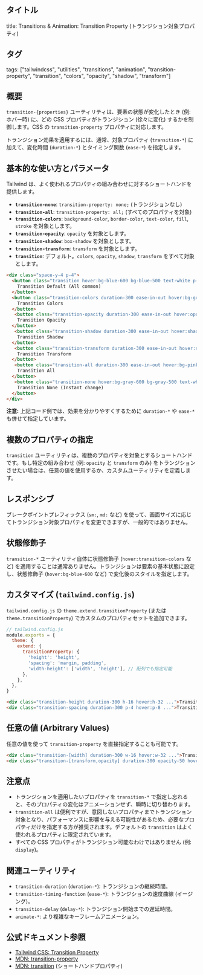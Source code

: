 ## タイトル
title: Transitions & Animation: Transition Property (トランジション対象プロパティ)

## タグ
tags: ["tailwindcss", "utilities", "transitions", "animation", "transition-property", "transition", "colors", "opacity", "shadow", "transform"]

## 概要
`transition-{properties}` ユーティリティは、要素の状態が変化したとき (例: ホバー時) に、どの CSS プロパティがトランジション (徐々に変化) するかを制御します。CSS の `transition-property` プロパティに対応します。

トランジション効果を適用するには、通常、対象プロパティ (`transition-*`) に加えて、変化時間 (`duration-*`) とタイミング関数 (`ease-*`) を指定します。

## 基本的な使い方とパラメータ

Tailwind は、よく使われるプロパティの組み合わせに対するショートハンドを提供します。

*   **`transition-none`**: `transition-property: none;` (トランジションなし)
*   **`transition-all`**: `transition-property: all;` (すべてのプロパティを対象)
*   **`transition-colors`**: `background-color`, `border-color`, `text-color`, `fill`, `stroke` を対象とします。
*   **`transition-opacity`**: `opacity` を対象とします。
*   **`transition-shadow`**: `box-shadow` を対象とします。
*   **`transition-transform`**: `transform` を対象とします。
*   **`transition`**: デフォルト。`colors`, `opacity`, `shadow`, `transform` をすべて対象とします。

```html
<div class="space-y-4 p-4">
  <button class="transition hover:bg-blue-600 bg-blue-500 text-white p-2 rounded">
    Transition Default (All common)
  </button>
  <button class="transition-colors duration-300 ease-in-out hover:bg-green-600 bg-green-500 text-white p-2 rounded">
    Transition Colors
  </button>
   <button class="transition-opacity duration-300 ease-in-out hover:opacity-50 opacity-100 bg-red-500 text-white p-2 rounded">
    Transition Opacity
  </button>
   <button class="transition-shadow duration-300 ease-in-out hover:shadow-lg shadow-md bg-yellow-400 text-black p-2 rounded">
    Transition Shadow
  </button>
   <button class="transition-transform duration-300 ease-in-out hover:scale-110 scale-100 bg-purple-500 text-white p-2 rounded">
    Transition Transform
  </button>
   <button class="transition-all duration-300 ease-in-out hover:bg-pink-600 hover:text-yellow-200 hover:scale-105 hover:shadow-xl bg-pink-500 text-white p-2 rounded shadow">
    Transition All
  </button>
   <button class="transition-none hover:bg-gray-600 bg-gray-500 text-white p-2 rounded">
    Transition None (Instant change)
  </button>
</div>
```
**注意:** 上記コード例では、効果を分かりやすくするために `duration-*` や `ease-*` も併せて指定しています。

## 複数のプロパティの指定

`transition` ユーティリティは、複数のプロパティを対象とするショートハンドです。もし特定の組み合わせ (例: `opacity` と `transform` のみ) をトランジションさせたい場合は、任意の値を使用するか、カスタムユーティリティを定義します。

## レスポンシブ

ブレークポイントプレフィックス (`sm:`, `md:` など) を使って、画面サイズに応じてトランジション対象プロパティを変更できますが、一般的ではありません。

## 状態修飾子

`transition-*` ユーティリティ自体に状態修飾子 (`hover:transition-colors` など) を適用することは通常ありません。トランジションは要素の基本状態に設定し、状態修飾子 (`hover:bg-blue-600` など) で変化後のスタイルを指定します。

## カスタマイズ (`tailwind.config.js`)

`tailwind.config.js` の `theme.extend.transitionProperty` (または `theme.transitionProperty`) でカスタムのプロパティセットを追加できます。

```javascript
// tailwind.config.js
module.exports = {
  theme: {
    extend: {
      transitionProperty: {
        'height': 'height',
        'spacing': 'margin, padding',
        'width-height': ['width', 'height'], // 配列でも指定可能
      },
    },
  },
}
```

```html
<div class="transition-height duration-300 h-16 hover:h-32 ...">Transition height</div>
<div class="transition-spacing duration-300 p-4 hover:p-8 ...">Transition spacing</div>
```

## 任意の値 (Arbitrary Values)

任意の値を使って `transition-property` を直接指定することも可能です。

```html
<div class="transition-[width] duration-300 w-16 hover:w-32 ...">Transition width (arbitrary)</div>
<div class="transition-[transform,opacity] duration-300 opacity-50 hover:opacity-100 scale-90 hover:scale-100 ...">Transition transform and opacity</div>
```

## 注意点

*   トランジションを適用したいプロパティを `transition-*` で指定し忘れると、そのプロパティの変化はアニメーションせず、瞬時に切り替わります。
*   `transition-all` は便利ですが、意図しないプロパティまでトランジション対象となり、パフォーマンスに影響を与える可能性があるため、必要なプロパティだけを指定する方が推奨されます。デフォルトの `transition` はよく使われるプロパティに限定されています。
*   すべての CSS プロパティがトランジション可能なわけではありません (例: `display`)。

## 関連ユーティリティ

*   `transition-duration` (`duration-*`): トランジションの継続時間。
*   `transition-timing-function` (`ease-*`): トランジションの速度曲線 (イージング)。
*   `transition-delay` (`delay-*`): トランジション開始までの遅延時間。
*   `animate-*`: より複雑なキーフレームアニメーション。

## 公式ドキュメント参照
*   [Tailwind CSS: Transition Property](https://tailwindcss.com/docs/transition-property)
*   [MDN: transition-property](https://developer.mozilla.org/en-US/docs/Web/CSS/transition-property)
*   [MDN: transition](https://developer.mozilla.org/en-US/docs/Web/CSS/transition) (ショートハンドプロパティ)